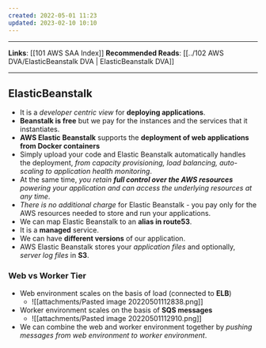 ```yaml
---
created: 2022-05-01 11:23
updated: 2023-02-10 10:10
---
```

---
**Links**: [[101 AWS SAA Index]]
**Recommended Reads**: [[../102 AWS DVA/ElasticBeanstalk DVA | ElasticBeanstalk DVA]]

---
## ElasticBeanstalk
- It is a *developer centric view* for **deploying applications**.
- **Beanstalk is free** but we pay for the instances and the services that it instantiates.
- **AWS Elastic Beanstalk** supports the **deployment of web applications from Docker containers**
- Simply upload your code and Elastic Beanstalk automatically handles the deployment, *from capacity provisioning, load balancing, auto-scaling to application health monitoring*. 
- At the same time, *you retain **full control over the AWS resources** powering your application and can access the underlying resources at any time*. 
- *There is no additional charge* for Elastic Beanstalk - you pay only for the AWS resources needed to store and run your applications.
- We can map Elastic Beanstalk to an **alias in route53**.
- It is a **managed** service.
- We can have **different versions** of our application.
- AWS Elastic Beanstalk stores your *application files* and optionally, *server log files* in **S3**.

### Web vs Worker Tier
- Web environment scales on the basis of load (connected to **ELB**)
	- ![[attachments/Pasted image 20220501112838.png]]
- Worker environment scales on the basis of **SQS messages**
	- ![[attachments/Pasted image 20220501112910.png]]
- We can combine the web and worker environment together by *pushing messages from web environment to worker environment*.